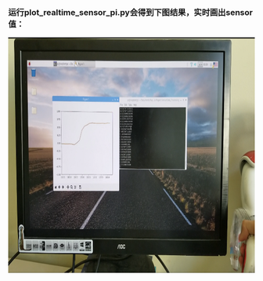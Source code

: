 ### 运行plot_realtime_sensor_pi.py会得到下图结果，实时画出sensor值：

<img width="680" height="480" src="https://github.com/heihuhuRay/MasterThesis/blob/master/Project/SensorData_Processing/plot_realtime_sensor_pi_results.png"/>